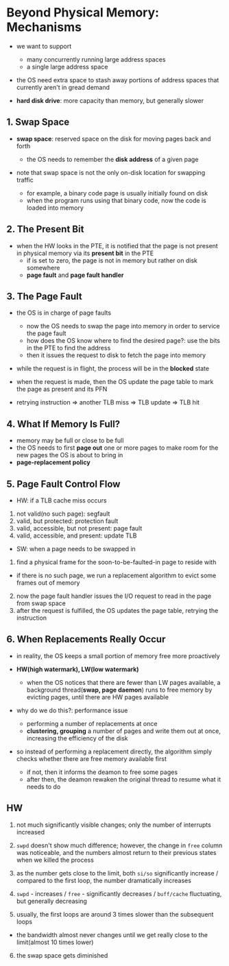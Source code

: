 # Beyond Physical Memory: Mechanisms
- we want to support
  - many concurrently running large address spaces
  - a single large address space

- the OS need extra space to stash away portions of address spaces that currently aren't in gread demand
- **hard disk drive**: more capacity than memory, but generally slower

## 1. Swap Space
- **swap space**: reserved space on the disk for moving pages back and forth
  - the OS needs to remember the **disk address** of a given page

- note that swap space is not the only on-disk location for swapping traffic
  - for example, a binary code page is usually initially found on disk
  - when the program runs using that binary code, now the code is loaded into memory

## 2. The Present Bit
- when the HW looks in the PTE, it is notified that the page is not present in physical memory via
its **present bit** in the PTE
  - if is set to zero, the page is not in memory but rather on disk somewhere
  - **page fault** and **page fault handler**

## 3. The Page Fault
- the OS is in charge of page faults
  - now the OS needs to swap the page into memory in order to service the page fault
  - how does the OS know where to find the desired page?: use the bits in the PTE to find the address
  - then it issues the request to disk to fetch the page into memory

- while the request is in flight, the process will be in the **blocked** state

- when the request is made, then the OS update the page table to mark the page as present and its PFN
- retrying instruction => another TLB miss => TLB update => TLB hit

## 4. What If Memory Is Full?
- memory may be full or close to be full
- the OS needs to first **page out** one or more pages to make room for the new pages the OS is about to bring in
- **page-replacement policy**

## 5. Page Fault Control Flow
- HW: if a TLB cache miss occurs
1. not valid(no such page): segfault
2. valid, but protected: protection fault
3. valid, accessible, but not present: page fault
4. valid, accessible, and present: update TLB

- SW: when a page needs to be swapped in
1. find a physical frame for the soon-to-be-faulted-in page to reside with
  - if there is no such page, we run a replacement algorithm to evict some frames out of memory
2. now the page fault handler issues the I/O request to read in the page from swap space
3. after the request is fulfilled, the OS updates the page table, retrying the instruction

## 6. When Replacements Really Occur
- in reality, the OS keeps a small portion of memory free more proactively
- **HW(high watermark), LW(low watermark)**
  - when the OS notices that there are fewer than LW pages available, a background thread(**swap, page daemon**)
  runs to free memory by evicting pages, until there are HW pages available

- why do we do this?: performance issue
  - performing a number of replacements at once
  - **clustering, grouping** a number of pages and write them out at once, increasing the efficiency of the disk

- so instead of performing a replacement directly, the algorithm simply checks whether there are free memory available first
  - if not, then it informs the deamon to free some pages
  - after then, the deamon rewaken the original thread to resume what it needs to do

## HW
1. not much significantly visible changes; only the number of interrupts increased

2. `swpd` doesn't show much difference; however, the change in `free` column was noticeable, and the numbers almost return to 
their previous states when we killed the process

3. as the number gets close to the limit, both `si/so` significantly increase / compared to the first loop, the number dramatically increases

4. `swpd` - increases / `free` - significantly decreases / `buff/cache` fluctuating, but generally decreasing

5. usually, the first loops are around 3 times slower than the subsequent loops
- the bandwidth almost never changes until we get really close to the limit(almost 10 times lower)

6. the swap space gets diminished
